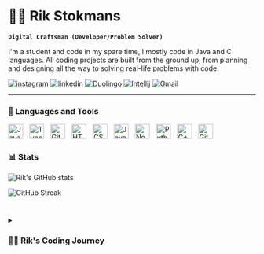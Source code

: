 # 🏄‍♂️ Rik Stokmans

**`Digital Craftsman (Developer/Problem Solver)`**

I'm a student and code in my spare time, I mostly code in Java and C languages. All coding projects are built from the ground up, from planning and designing all the way to solving real-life problems with code. 

   <p align="left">
      <a href="https://github.com/Rik-Stokmans?tab=followers">
         <img alt="instagram" title="Follow me on Instagram" src="https://img.shields.io/badge/Instagram-E4405F?style=for-the-badge&logo=instagram&logoColor=white"/></a>
      <a href="https://github.com/Rik-Stokmans?tab=followers">
         <img alt="linkedin" title="Follow me on LinkedIn" src="https://img.shields.io/badge/LinkedIn-0077B5?style=for-the-badge&logo=linkedin&logoColor=white"/></a>
      <a href="https://github.com/Rik-Stokmans?tab=followers">
         <img alt="Duolingo" title="Follow me on DuoLingo" src="https://img.shields.io/badge/Duolingo-58CC02?style=for-the-badge&logo=Duolingo&logoColor=white"/></a>
      <a href="https://github.com/Rik-Stokmans?tab=followers">
         <img alt="Intellij" title="My favorite editor" src="https://img.shields.io/badge/IntelliJ_IDEA-000000.svg?style=for-the-badge&logo=intellij-idea&logoColor=white"/></a>
      <a href="https://github.com/Rik-Stokmans?tab=followers">
         <img alt="Gmail" title="Send me an e-mail" src="https://img.shields.io/badge/Gmail-D14836?style=for-the-badge&logo=gmail&logoColor=white"/></a>
   </p>

---

### 🧰 Languages and Tools

<img align="left" alt="Java" width="30px" style="padding-right:10px;" src="https://cdn.jsdelivr.net/gh/devicons/devicon/icons/java/java-original.svg"/>
<img align="left" alt="TypeScript" width="30px" style="padding-right:10px;" src="https://cdn.jsdelivr.net/gh/devicons/devicon/icons/typescript/typescript-plain.svg" />
<img align="left" alt="Git" width="30px" style="padding-right:10px;" src="https://cdn.jsdelivr.net/gh/devicons/devicon/icons/git/git-original.svg" />
<img align="left" alt="HTML" width="30px" style="padding-right:10px;" src="https://cdn.jsdelivr.net/gh/devicons/devicon/icons/html5/html5-plain.svg" />
<img align="left" alt="CSS" width="30px" style="padding-right:10px;" src="https://cdn.jsdelivr.net/gh/devicons/devicon/icons/css3/css3-plain.svg" />
<img align="left" alt="JavaScript" width="30px" style="padding-right:10px;" src="https://cdn.jsdelivr.net/gh/devicons/devicon/icons/javascript/javascript-plain.svg" />
<img align="left" alt="NodeJS" width="30px" style="padding-right:10px;" src="https://cdn.jsdelivr.net/gh/devicons/devicon/icons/nodejs/nodejs-original.svg" />
<img align="left" alt="Python" width="30px" style="padding-right:10px;" src="https://cdn.jsdelivr.net/gh/devicons/devicon/icons/python/python-plain.svg" />
<img align="left" alt="C++" width="30px" style="padding-right:10px;" src="https://cdn.jsdelivr.net/gh/devicons/devicon/icons/cplusplus/cplusplus-line.svg" />
<img align="left" alt="GitHub" width="30px" style="padding-right:10px;" src="https://cdn.jsdelivr.net/gh/devicons/devicon/icons/github/github-original.svg" />
<br />

#

### 📊 Stats

![Rik's GitHub stats](https://github-readme-stats.vercel.app/api?username=Rik-Stokmans&show_icons=true&theme=gruvbox)
<!--![Rik's GitHub stats](https://github-readme-stats.vercel.app/api/top-langs/?username=Rik-Stokmans&theme=gruvbox&)-->


![GitHub Streak](https://streak-stats.demolab.com?user=Rik-Stokmans&theme=gruvbox&border_radius=4.5)

#

<details>
 <summary><h3>👨‍💻 Rik's Coding Journey</h3></summary>
   Work in progress
